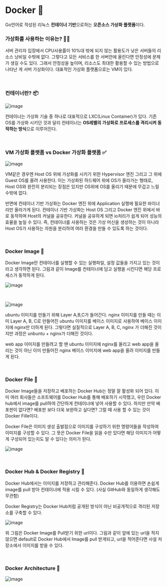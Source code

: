 # Docker 🐳

Go언어로 작성된 리눅스 **컨테이너 기반**으로하는 **오픈소스 가상화 플랫폼**이다.

### **가상화를 사용하는 이유는?** 🤷‍♀️

서버 관리자 입장에서 CPU사용률이 10%대 밖에 되지 않는 활용도가 낮은 서버들의 리소스 낭비일 수밖에 없다. 그렇다고 모든 서비스를 한 서버안에 올린다면 안정성에 문제가 생길 수도 있다. 그래서 안정성을 높이며, 리소스도 최대한 활용할 수 있는 방법으로 나타난 게 서버 가상화이다. 대표적인 가상화 플랫폼으로는 VM이 있다. 

<br>

### 컨테이너란? 📦

![image](https://user-images.githubusercontent.com/62419307/92597191-01814080-f2e2-11ea-9630-021aaf0893bb.png)

컨테이너는 가상화 기술 중 하나로 대표적으로 LXC(Linux Container)가 있다. 기존 OS를 가상화 시키던 것과 달리 컨테이너는 **OS레벨의 가상화로 프로세스를 격리시켜 동작하는 방식**으로 이루어진다.

<br>

### VM 가상화 플랫폼 vs Docker 가상화 플랫폼 ✅

![image](https://user-images.githubusercontent.com/62419307/90748332-03706900-e30d-11ea-9bba-ea56b57a9a39.png)

VM같은 경우엔 Host OS 위에 가상화를 시키기 위한 Hypervisor 엔진 그리고 그 위에 Guest OS를 올려 사용한다. 이는 가상화된 하드웨어 위에 OS가 올라가는 형태로, Host OS와 완전히 분리되는 장점은 있지만 OS위에 OS를 올리기 때문에 무겁고 느릴 수밖에 없다.

반면에 컨테이너 기반 가상화는 Docker 엔진 위에 Application 실행에 필요한 바이너리만 올라가게 된다.  컨테이너 기반 가상화는 Host OS 그리고 Docker 엔진 위에서 바로 동작하며 Host의 커널을 공유한다. 커널을 공유하게 되면 io처리가 쉽게 되어 성능의 효율을 높일 수 있다. 즉, 컨테이너를 사용하는 것은 가상 머신을 생성하는 것이 아니라 Host OS가 사용하는 자원을 분리하여 여러 환경을 만들 수 있도록 하는 것이다. 

<br>

### Docker Image 🐋

Docker Image란 컨테이너를 실행할 수 있는 실행파일, 설정 값들을 가지고 있는 것이라고 생각하면 된다. 그림과 같이 Image를 컨테이너에 담고 실행을 시킨다면 해당 프로세스가 동작하게 된다.

![image](https://user-images.githubusercontent.com/62419307/90750043-37e52480-e30f-11ea-9355-0dd6de8efa0f.png)

<br>

![image](https://user-images.githubusercontent.com/62419307/90750395-b3df6c80-e30f-11ea-9204-02a916674c9a.png)

ubuntu 이미지를 만들기 위해 Layer A,B,C가 들어간다. nginx 이미지를 만들 때는 이미 Layer A, B, C로 만들어진 ubuntu 이미지를 베이스 이미지로 사용하여 베이스 이미지에 nginx만 더하게 된다. 그렇다면 실질적으로 Layer A, B, C, nginx 가 더해진 것이지만 과정은 unbuntu + nginx가 더해진 것이다. 

web app 이미지를 만들려고 할 땐 ubuntu 이미지에 nginx를 올리고 web app을 올리는 것이 아닌 이미 만들어진 nginx 베이스 이미지에 web app을 올려 이미지를 만들게 된다.

<br>

### Docker File 🐬

Docker Image들을 저장하고 배포하는 Docker Hub는 정말 잘 활성화 되어 있다. 이미 여러 회사들은 소프트웨어를 Docker Hub를 통해 배포하기 시작했고, 우린 Docker hub에서 image를 pull하여 간단하게 컨테이너에 넣어 사용할 수 있다. 하지만 만약 배포판이 없다면? 배포판 보다 더욱 보완하고 싶다면? 그럴 때 사용 할 수 있는 것이 Docker Fille이다.

Docker File은 이미지 생성 출발점으로 이미지를 구성하기 위한 명령어들을 작성하여 이미지를 구성할 수 있다. 그 뜻은 Docker File을 읽을 수만 있다면 해당 이미지가 어떻게 구성되어 있는지도 알 수 있다는 의미가 된다.

![image](https://user-images.githubusercontent.com/62419307/90750702-281a1000-e310-11ea-848e-efb3ab570ee7.png)

<br>

### Docker Hub & Docker Registry 🐙

Docker Hub에서는 이미지를 저장하고 관리해준다. Docker Hub를 이용하면 손쉽게 image를 pull 받아 컨테이너에 적용 시킬 수 있다. (사실 GitHub와 동일하게 생각해도 무관함)

Docker Registry는 Docker Hub처럼 공개된 방식이 아닌 비공개적으로 격리된 저장소를 구축할 수 있다. 

![image](https://user-images.githubusercontent.com/62419307/90750998-86df8980-e310-11ea-86c1-6405f4108712.png)

위 그림은 Docker Image를 Pull받기 위한 url이다. 그림과 같이 앞에 있는 url을 적지 않으면 default로 Docker Hub에서 Image를 pull 받게되고, url을 적어준다면 사설 저장소에서 이미지를 받을 수 있다.

<br>

### Docker Architecture 🐠

![image](https://user-images.githubusercontent.com/62419307/90751335-f6ee0f80-e310-11ea-87a6-d3d692d82732.png)